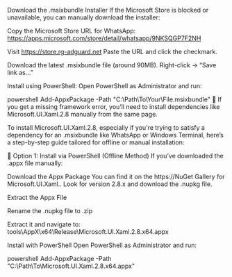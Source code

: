 Download the .msixbundle Installer
If the Microsoft Store is blocked or unavailable, you can manually download the installer:

Copy the Microsoft Store URL for WhatsApp: https://apps.microsoft.com/store/detail/whatsapp/9NKSQGP7F2NH

Visit https://store.rg-adguard.net Paste the URL and click the checkmark.

Download the latest .msixbundle file (around 90MB). Right-click → “Save link as…”

Install using PowerShell: Open PowerShell as Administrator and run:

powershell
Add-AppxPackage -Path "C:\Path\To\Your\File.msixbundle"
🧠 If you get a missing framework error, you’ll need to install dependencies like Microsoft.UI.Xaml.2.8 manually from the same page.


To install Microsoft.UI.Xaml.2.8, especially if you're trying to satisfy a dependency for an .msixbundle like WhatsApp or Windows Terminal, here’s a step-by-step guide tailored for offline or manual installation:

🧱 Option 1: Install via PowerShell (Offline Method)
If you’ve downloaded the .appx file manually:

Download the Appx Package You can find it on the https://NuGet Gallery for Microsoft.UI.Xaml.. Look for version 2.8.x and download the .nupkg file.

Extract the Appx File

Rename the .nupkg file to .zip

Extract it and navigate to: tools\AppX\x64\Release\Microsoft.UI.Xaml.2.8.x64.appx

Install with PowerShell Open PowerShell as Administrator and run:

powershell
Add-AppxPackage -Path "C:\Path\To\Microsoft.UI.Xaml.2.8.x64.appx"
